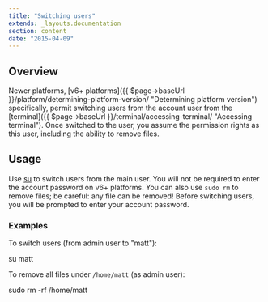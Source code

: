 ```yaml
---
title: "Switching users"
extends: _layouts.documentation
section: content
date: "2015-04-09"
---
```


## Overview

Newer platforms, [v6+ platforms]({{ $page->baseUrl }}/platform/determining-platform-version/ "Determining platform version") specifically, permit switching users from the account user from the [terminal]({{ $page->baseUrl }}/terminal/accessing-terminal/ "Accessing terminal"). Once switched to the user, you assume the permission rights as this user, including the ability to remove files.

## Usage

Use [su](http://apiscp.com/linux-man/man1/su.1.html) to switch users from the main user. You will not be required to enter the account password on v6+ platforms. You can also use `sudo rm` to remove files; be careful: any file can be removed! Before switching users, you will be prompted to enter your account password.

### Examples

To switch users (from admin user to "matt"):

su matt

To remove all files under `/home/matt` (as admin user):

sudo rm -rf /home/matt
